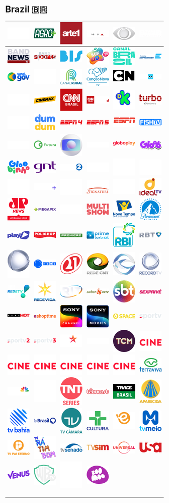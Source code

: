# Brazil 🇧🇷

| ![a-and-e] | ![agro-mais] | ![arte1] | ![axn] | ![band] | ![band-internacional] |
|:---:|:---:|:---:|:---:|:---:|:---:|
| ![band-news] | ![band-sports] | ![bis] | ![box-kids-tv] | ![canal-brasil] | ![canal-empreender] |
| ![canal-gov] | ![canal-off] | ![canal-rural] | ![cancao-nova-tv] | ![cartoon-network] | ![cartoonito] |
| ![cine-canal] | ![cinemax] | ![cnn-brasil] | ![cnn-brasil-money] | ![discovery-kids] | ![discovery-turbo] |
| ![dreamworks-channel] | ![dumdum] | ![espn-4] | ![espn-5] | ![espn-extra] | ![fish-tv] |
| ![fox-sports-2] | ![futura] | ![globo] | ![globo-news] | ![globoplay-novelas] | ![gloob] |
| ![gloobinho] | ![gnt] | ![hbo-2] | ![hbo] | ![hbo-family] | ![hbo-mundi] |
| ![hbo-pack] | ![hbo-plus] | ![hbo-pop] | ![hbo-signature] | ![hbo-xtreme] | ![ideal-tv] |
| ![jovem-pan-news] | ![megapix] | ![modo-viagem] | ![multishow] | ![novo-tempo] | ![paramount-network] |
| ![play-tv] | ![polishop] | ![premiere] | ![prime-box-brazil] | ![rbi] | ![rbtv] |
| ![record] | ![record-news] | ![rede-21] | ![rede-cnt] | ![rede-gospel] | ![rede-record] |
| ![rede-tv] | ![rede-vida] | ![rit] | ![sabor-and-arte] | ![sbt] | ![sexprive] |
| ![sexy-hot] | ![shoptime] | ![sony-channel] | ![sony-movies] | ![space-channel] | ![sportv] |
| ![sportv2] | ![sportv3] | ![star-channel] | ![studio-universal] | ![tcm] | ![tele-cine-action] |
| ![tele-cine-cult] | ![tele-cine-fun] | ![tele-cine-pipoca] | ![tele-cine-premium] | ![tele-cine-touch] | ![terraviva] |
| ![times-brasil-cnbc] | ![tnt] | ![tnt-series] | ![tooncast] | ![trace-brasil] | ![tv-aparecida] |
| ![tv-bahia] | ![tv-brasil] | ![tv-camara] | ![tv-cultura] | ![tv-escola] | ![tv-meio] |
| ![tv-pai-eterno] | ![tv-ra-tim-bum] | ![tv-senado] | ![tv-sim] | ![universal-tv] | ![usa] |
| ![venus] | ![warner-channel] | ![woohoo] | ![zoomoo] | ![space] | ![space] |
| ![space] | ![space] | ![space] | ![space] | ![space] | ![space] |


[a-and-e]:a-and-e-br.png
[agro-mais]:agro-mais-br.png
[arte1]:arte1-br.png
[axn]:axn-br.png
[band]:band-br.png
[band-internacional]:band-internacional-br.png
[band-news]:band-news-br.png
[band-sports]:band-sports-br.png
[bis]:bis-br.png
[box-kids-tv]:box-kids-tv-br.png
[canal-brasil]:canal-brasil-br.png
[canal-empreender]:canal-empreender-br.png
[canal-gov]:canal-gov-br.png
[canal-off]:canal-off-br.png
[canal-rural]:canal-rural-br.png
[cancao-nova-tv]:cancao-nova-tv-br.png
[cartoon-network]:cartoon-network-br.png
[cartoonito]:cartoonito-br.png
[cine-canal]:cine-canal-br.png
[cinemax]:cinemax-br.png
[cnn-brasil]:cnn-brasil-br.png
[cnn-brasil-money]:cnn-brasil-money-br.png
[discovery-kids]:discovery-kids-br.png
[discovery-turbo]:discovery-turbo-br.png
[dreamworks-channel]:dreamworks-channel-br.png
[dumdum]:dumdum-br.png
[espn-4]:espn-4-br.png
[espn-5]:espn-5-br.png
[espn-extra]:espn-extra-br.png
[fish-tv]:fish-tv-br.png
[fox-sports-2]:fox-sports-2-br.png
[futura]:futura-br.png
[globo]:globo-br.png
[globo-news]:globo-news-br.png
[globoplay-novelas]:globoplay-novelas-br.png
[gloob]:gloob-br.png
[gloobinho]:gloobinho-br.png
[gnt]:gnt-br.png
[hbo-2]:hbo-2-br.png
[hbo]:hbo-br.png
[hbo-family]:hbo-family-br.png
[hbo-mundi]:hbo-mundi-br.png
[hbo-pack]:hbo-pack-br.png
[hbo-plus]:hbo-plus-br.png
[hbo-pop]:hbo-pop-br.png
[hbo-signature]:hbo-signature-br.png
[hbo-xtreme]:hbo-xtreme-br.png
[ideal-tv]:ideal-tv-br.png
[jovem-pan-news]:jovem-pan-news-br.png
[megapix]:megapix-br.png
[modo-viagem]:modo-viagem-br.png
[multishow]:multishow-br.png
[novo-tempo]:novo-tempo-br.png
[paramount-network]:paramount-network-br.png
[play-tv]:play-tv-br.png
[polishop]:polishop-br.png
[premiere]:premiere-br.png
[prime-box-brazil]:prime-box-brazil-br.png
[rbi]:rbi-br.png
[rbtv]:rbtv-br.png
[record]:record-br.png
[record-news]:record-news-br.png
[rede-21]:rede-21-br.png
[rede-cnt]:rede-cnt-br.png
[rede-gospel]:rede-gospel-br.png
[rede-record]:rede-record-br.png
[rede-tv]:rede-tv-br.png
[rede-vida]:rede-vida-br.png
[rit]:rit-br.png
[sabor-and-arte]:sabor-and-arte-br.png
[sbt]:sbt-br.png
[sexprive]:sexprive-br.png
[sexy-hot]:sexy-hot-br.png
[shoptime]:shoptime-br.png
[sony-channel]:sony-channel-br.png
[sony-movies]:sony-movies-br.png
[space-channel]:space-br.png
[sportv]:sportv-br.png
[sportv2]:sportv2-br.png
[sportv3]:sportv3-br.png
[star-channel]:star-channel-br.png
[studio-universal]:studio-universal-br.png
[tcm]:tcm-br.png
[tele-cine-action]:tele-cine-action-br.png
[tele-cine-cult]:tele-cine-cult-br.png
[tele-cine-fun]:tele-cine-fun-br.png
[tele-cine-pipoca]:tele-cine-pipoca-br.png
[tele-cine-premium]:tele-cine-premium-br.png
[tele-cine-touch]:tele-cine-touch-br.png
[terraviva]:terraviva-br.png
[times-brasil-cnbc]:times-brasil-cnbc-br.png
[tnt]:tnt-br.png
[tnt-series]:tnt-series-br.png
[tooncast]:tooncast-br.png
[trace-brasil]:trace-brasil-br.png
[tv-aparecida]:tv-aparecida-br.png
[tv-bahia]:tv-bahia-br.png
[tv-brasil]:tv-brasil-br.png
[tv-camara]:tv-camara-br.png
[tv-cultura]:tv-cultura-br.png
[tv-escola]:tv-escola-br.png
[tv-meio]:tv-meio-br.png
[tv-pai-eterno]:tv-pai-eterno-br.png
[tv-ra-tim-bum]:tv-ra-tim-bum-br.png
[tv-senado]:tv-senado-br.png
[tv-sim]:tv-sim-br.png
[universal-tv]:universal-tv-br.png
[usa]:usa-br.png
[venus]:venus-br.png
[warner-channel]:warner-channel-br.png
[woohoo]:woohoo-br.png
[zoomoo]:zoomoo-br.png

[space]:../../misc/space-1500.png "Space"

